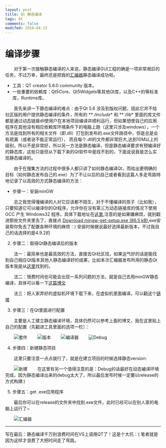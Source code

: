 ```yaml
---
layout: post
title: Qt 静态编译
tags: Qt
comments: false
modifed: 2016-04-23
---
```


# 编译步骤


&emsp;&emsp;对于第一次接触静态编译的人来说，静态编译GUI工程的确是一项非常艰巨的任务，不过万幸，最终还是把我的[汇编器](https://github.com/ScarletPan/Mips-assembler)静态编译成功啦。

* 工具：QT creator 5.6.0 community 版本。
* 一些重要的依赖库：Qt5Core、Qt5Widgets等其他Qt库，以及C++的等标准库，Runtime库。

&emsp;&emsp;首先来讲一下静态编译的难点：由于Qt 5.6 涉及到版权问题，因此它并不给社区版的用户提供静态编译的条件，所有的 ** */include**  和 ** */lib** 里面的库文件都是通过动态链接dll使用户在本地项目编译并顺利运行，但如果想使自己的应用程序在其他没有相应依赖库环境条件下的电脑上跑（这里只涉及windows），一个方法是找到所有的相关文件（即.dll）打包到发布的.exe文件路径中，但是总是会有疏漏（或者说不能正常运行）， 而且每个.dll的文件都非常巨大,达到10M以上的级别，所以不是非常好，所以另一方法是静态编译，但是静态编译要求有预编译好的静态库，这些只是但从下载下来的Qt软件中是找不到的，下面说说我是怎么实现静态编译的。

&emsp;&emsp;由于在搜集方法的过程中很多人都只讲了如何静态编译Qt，而给出更明确的目标（如何静态发布自己的.exe）为了不让以后的自己或者看到这篇人多走弯路特地记录了以高效的方式静态编译的方法：

* 步骤一：安装minGW

&emsp;&emsp;总之我觉得懂编译的人对它应该都不陌生，对于不懂编译的孩子（比如我），只要知道它可以编译你的Qt程序，允许你在没有第三方动态链接库的情况下使用 GCC 产生 Windows32 程序。具体下载地址在[这里](https://sourceforge.net/projects/mingw/files/),注意的是如果嫌麻烦，就别戳进那些文件夹里去了，直接点 [Download mingw-get-setup.exe (86.5 kB)](https://sourceforge.net/projects/mingw/files/latest/download?source=files),exe安装帮你免去了配置各种环境的麻烦：) 安装时候据说最好选择最新版本，不过我自己的话选择的是4.9.2的

2. 步骤二：取得Qt静态编译后的版本

&emsp;&emsp;法一：最简单也是最高效的方法，直接去Qt社区找，如果运气好的话是能找到自己相应Qt版本其他人静态编译好的成果，比如本次汇编器发布所用的静态Qt版本我是从[这里](http://www.qtcn.org/bbs/thread-htm-fid-68.html)找到的。

&emsp;&emsp;法二：很费时间也可能会出现一系列问题的方法，就是自己去用minGW静态编译，具体可以看一下[这篇博文](http://blog.csdn.net/wsj18808050/article/details/50909381)

&emsp;&emsp;法三：把人家弄好的虚拟机环境下载下来，在虚拟机里面编译。可以戳这个[链接](http://blog.csdn.net/wsj18808050/article/details/50935343)


3. 步骤三：在Qt里面进行配置 

&emsp;&emsp;主要是人工建立静态编译环境，具体仍然可以参考上面的博文，我在这里贴上自己的配置（先戳进工具里面的选项一栏）：

&emsp;&emsp;![套件](http://ww1.sinaimg.cn/mw690/005INZAsgw1f36q1lbbhdj30rk0gq76c.jpg)
&emsp;&emsp;![版本](http://ww1.sinaimg.cn/mw690/005INZAsgw1f36q1lqnf9j30rk0gqabt.jpg)
&emsp;&emsp;![编译器](http://ww4.sinaimg.cn/mw690/005INZAsgw1f36q1mp5i0j30rk0gqdhx.jpg)
&emsp;&emsp;![Debug](http://ww2.sinaimg.cn/mw690/005INZAsgw1f36q1n8jzuj30rk0gqjt0.jpg)


4. 步骤四：新建静态项目

&emsp;&emsp;这里只要注意一点点就行了，就是在建立项目的时候选择静态version:

&emsp;&emsp;![新建](http://ww2.sinaimg.cn/mw690/005INZAsgw1f36q1nrxqpj30p20cj0tb.jpg)
&emsp;&emsp;在这里有另一个值得注意的是：Debug的话最好在动态编译环境完成，因为静态编译出来的debug太大了，所以最后发布时候一定要以release的方式构建:)

5. 步骤五：get .exe应用程序

&emsp;&emsp;最后你可以在release的文件夹中找到.exe文件，此时已经可以在别人家的电脑上运行了~

&emsp;&emsp;![汇编器](http://ww3.sinaimg.cn/mw690/005INZAsgw1f35qiiy7cjj30tg0ltn0f.jpg)

---

写在最后：静态编译千万别浪费时间在VS上调用QT了！这是个大坑：( 笔者就是因为这样才浪费了大把时间走了弯路。


